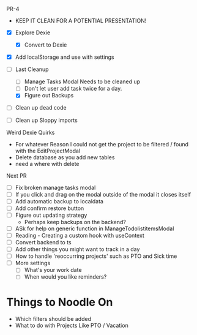PR-4
- KEEP IT CLEAN FOR A POTENTIAL PRESENTATION!
- [x] Explore Dexie
     - [x] Convert to Dexie
- [x] Add localStorage and use with settings
- [ ] Last Cleanup
     - [ ] Manage Tasks Modal Needs to be cleaned up
     - [ ] Don't let user add task twice for a day.
     - [x] Figure out Backups
- [ ] Clean up dead code
- [ ] Clean up Sloppy imports



Weird Dexie Quirks
- For whatever Reason I could not get the project to be filtered / found with the EditProjectModal
- Delete database as you add new tables
- need a where with delete

Next PR
- [ ] Fix broken manage tasks modal
- [ ] If you click and drag on the modal outside of the modal it closes itself
- [ ] Add automatic backup to localdata
- [ ] Add confirm restore button
- [ ] Figure out updating strategy 
     - Perhaps keep backups on the backend?
- [ ] ASk for help on generic function in ManageTodolistitemsModal
- [ ] Reading - Creating a custom hook with useContext
- [ ] Convert backend to ts
- [ ] Add other things you might want to track in a day
- [ ] How to handle 'reoccurring projects' such as PTO and Sick time 
- [ ] More settings
     - [ ] What's your work date
     - [ ] When would you like reminders?

# Things to Noodle On

- Which filters should be added
- What to do with Projects Like PTO / Vacation